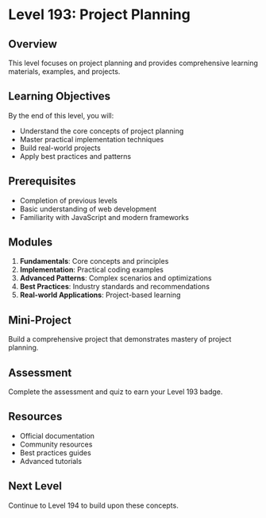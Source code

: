 # Level 193: Project Planning

## Overview
This level focuses on project planning and provides comprehensive learning materials, examples, and projects.

## Learning Objectives
By the end of this level, you will:
- Understand the core concepts of project planning
- Master practical implementation techniques
- Build real-world projects
- Apply best practices and patterns

## Prerequisites
- Completion of previous levels
- Basic understanding of web development
- Familiarity with JavaScript and modern frameworks

## Modules
1. **Fundamentals**: Core concepts and principles
2. **Implementation**: Practical coding examples
3. **Advanced Patterns**: Complex scenarios and optimizations
4. **Best Practices**: Industry standards and recommendations
5. **Real-world Applications**: Project-based learning

## Mini-Project
Build a comprehensive project that demonstrates mastery of project planning.

## Assessment
Complete the assessment and quiz to earn your Level 193 badge.

## Resources
- Official documentation
- Community resources
- Best practices guides
- Advanced tutorials

## Next Level
Continue to Level 194 to build upon these concepts.
